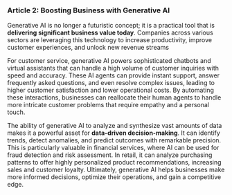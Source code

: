 ### Article 2: Boosting Business with Generative AI

Generative AI is no longer a futuristic concept; it is a practical tool that is **delivering significant business value today**. Companies across various sectors are leveraging this technology to increase productivity, improve customer experiences, and unlock new revenue streams

For customer service, generative AI powers sophisticated chatbots and virtual assistants that can handle a high volume of customer inquiries with speed and accuracy. These AI agents can provide instant support, answer frequently asked questions, and even resolve complex issues, leading to higher customer satisfaction and lower operational costs. By automating these interactions, businesses can reallocate their human agents to handle more intricate customer problems that require empathy and a personal touch.

The ability of generative AI to analyze and synthesize vast amounts of data makes it a powerful asset for **data-driven decision-making**. It can identify trends, detect anomalies, and predict outcomes with remarkable precision. This is particularly valuable in financial services, where AI can be used for fraud detection and risk assessment. In retail, it can analyze purchasing patterns to offer highly personalized product recommendations, increasing sales and customer loyalty. Ultimately, generative AI helps businesses make more informed decisions, optimize their operations, and gain a competitive edge.
